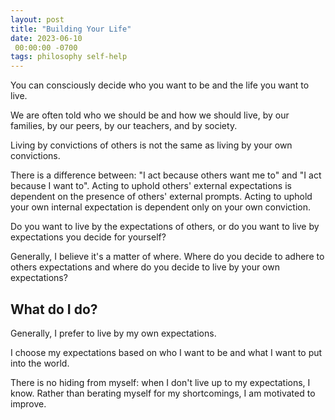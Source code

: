 ```yaml
---
layout: post
title: "Building Your Life"
date: 2023-06-10
 00:00:00 -0700
tags: philosophy self-help
---
```


You can consciously decide who you want to be and the life you want to live.

We are often told who we should be and how we should live, by our families, by our peers, by our teachers, and by society.

Living by convictions of others is not the same as living by your own convictions.

There is a difference between: "I act because others want me to" and "I act because I want to". Acting to uphold others' external expectations is dependent on the presence of others' external prompts. Acting to uphold your own internal expectation is dependent only on your own conviction.

Do you want to live by the expectations of others, or do you want to live by expectations you decide for yourself?


Generally, I believe it's a matter of where. Where do you decide to adhere to others expectations and where do you decide to live by your own expectations?


## What do I do?

Generally, I prefer to live by my own expectations.

I choose my expectations based on who I want to be and what I want to put into the world.

There is no hiding from myself: when I don't live up to my expectations, I know. Rather than berating myself for my shortcomings, I am motivated to improve.
